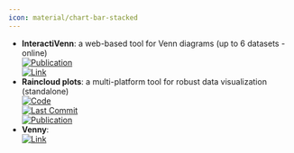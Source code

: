 ```yaml
---
icon: material/chart-bar-stacked
---
```


- **InteractiVenn**: a web-based tool for Venn diagrams (up to 6 datasets - online)  
	[![Publication](https://img.shields.io/badge/Publication-Citations:1645-blue?style=for-the-badge&logo=bookstack)](https://doi.org/10.1186/s12859-015-0611-3)  
	[![Link](https://img.shields.io/badge/Link-online-brightgreen?style=for-the-badge&logo=cachet&logoColor=65FF8F)](http://www.interactivenn.net/)  
- **Raincloud plots**: a multi-platform tool for robust data visualization (standalone)  
	[![Code](https://img.shields.io/github/stars/RainCloudPlots/RainCloudPlots?style=for-the-badge&logo=github)](https://github.com/RainCloudPlots/RainCloudPlots)  
	[![Last Commit](https://img.shields.io/github/last-commit/RainCloudPlots/RainCloudPlots?style=for-the-badge&logo=github)](https://github.com/RainCloudPlots/RainCloudPlots)  
	[![Publication](https://img.shields.io/badge/Publication-Citations:261-blue?style=for-the-badge&logo=bookstack)](https://doi.org/10.12688/wellcomeopenres.15191.2)  
- **Venny**:   
	[![Link](https://img.shields.io/badge/Link-offline-red?style=for-the-badge&logo=xamarin&logoColor=red)](http://bioinfogp.cnb.csic.es/tools/venny/)  
